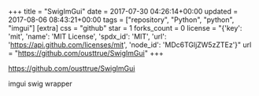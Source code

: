 +++
title = "SwigImGui"
date = 2017-07-30 04:26:14+00:00
updated = 2017-08-06 08:43:21+00:00
tags = ["repository", "Python", "python", "imgui"]
[extra]
css = "github"
star = 1
forks_count = 0
license = "{'key': 'mit', 'name': 'MIT License', 'spdx_id': 'MIT', 'url': 'https://api.github.com/licenses/mit', 'node_id': 'MDc6TGljZW5zZTEz'}"
url = "https://github.com/ousttrue/SwigImGui"
+++

<https://github.com/ousttrue/SwigImGui>

imgui swig wrapper

